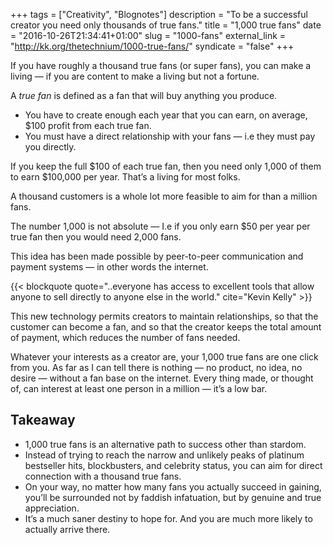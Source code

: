 +++
tags = ["Creativity", "Blognotes"]
description = "To be a successful creator you need only thousands of true fans."
title = "1,000 true fans"
date = "2016-10-26T21:34:41+01:00"
slug = "1000-fans"
external_link = "http://kk.org/thetechnium/1000-true-fans/"
syndicate = "false"
+++

If you have roughly a thousand true fans (or  super fans), you can make a living — if you are content to make a living but not a fortune.

A *true fan* is defined as a fan that will buy anything you produce.

- You have to create enough each year that you can earn, on average, $100 profit from each true fan.
- You must have a direct relationship with your fans — i.e they must pay you directly.

If you keep the full $100 of each true fan, then you need only 1,000 of them to earn $100,000 per year. That’s a living for most folks.

A thousand customers is a whole lot more feasible to aim for than a million fans.

The number 1,000 is not absolute — I.e if you only earn $50 per year per true fan then you would need 2,000 fans.

This idea has been made possible by peer-to-peer communication and payment systems — in other words the internet.

{{< blockquote quote="..everyone has access to excellent tools that allow anyone to sell directly to anyone else in the world." cite="Kevin Kelly" >}}

This new technology permits creators to maintain relationships, so that the customer can become a fan, and so that the creator keeps the total amount of payment, which reduces the number of fans needed.

Whatever your interests as a creator are, your 1,000 true fans are one click from you. As far as I can tell there is nothing — no product, no idea, no desire — without a fan base on the internet. Every thing made, or thought of, can interest at least one person in a million — it’s a low bar.

## Takeaway

- 1,000 true fans is an alternative path to success other than stardom.
- Instead of trying to reach the narrow and unlikely peaks of platinum bestseller hits, blockbusters, and celebrity status, you can aim for direct connection with a thousand true fans.
- On your way, no matter how many fans you actually succeed in gaining, you’ll be surrounded not by faddish infatuation, but by genuine and true appreciation.
- It’s a much saner destiny to hope for. And you are much more likely to actually arrive there.
